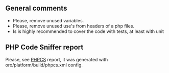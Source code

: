 General comments
----------------

* Please, remove unused variables.
* Please, remove unused use's from headers of a php files.
* Is is highly recommended to cover the code with tests, at least with unit

PHP Code Sniffer report
------------------------

Please, see [PHPCS](./PHPCS_REPORT.txt) report, it was generated with oro/platform/build/phpcs.xml config.
